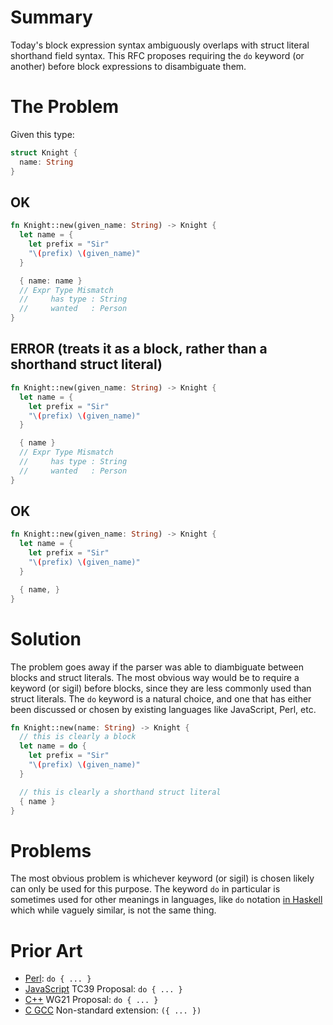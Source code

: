 # Summary
Today's block expression syntax ambiguously overlaps with struct literal shorthand field syntax. This RFC proposes requiring the `do` keyword (or another) before block expressions to disambiguate them.

# The Problem
Given this type:

```rust
struct Knight {
  name: String
}
```

## OK
```rust
fn Knight::new(given_name: String) -> Knight {
  let name = {
    let prefix = "Sir"
    "\(prefix) \(given_name)"
  }

  { name: name }
  // Expr Type Mismatch
  //     has type : String
  //     wanted   : Person
}
```

## ERROR (treats it as a block, rather than a shorthand struct literal)
```rust
fn Knight::new(given_name: String) -> Knight {
  let name = {
    let prefix = "Sir"
    "\(prefix) \(given_name)"
  }

  { name }
  // Expr Type Mismatch
  //     has type : String
  //     wanted   : Person
}
```

## OK
```rust
fn Knight::new(given_name: String) -> Knight {
  let name = {
    let prefix = "Sir"
    "\(prefix) \(given_name)"
  }

  { name, }
}
```

# Solution
The problem goes away if the parser was able to diambiguate between blocks and struct literals. The most obvious way would be to require a keyword (or sigil) before blocks, since they are less commonly used than struct literals. The `do` keyword is a natural choice, and one that has either been discussed or chosen by existing languages like JavaScript, Perl, etc.

```rust
fn Knight::new(name: String) -> Knight {
  // this is clearly a block
  let name = do {
    let prefix = "Sir"
    "\(prefix) \(given_name)"
  }

  // this is clearly a shorthand struct literal
  { name }
}
```

# Problems
The most obvious problem is whichever keyword (or sigil) is chosen likely can only be used for this purpose. The keyword `do` in particular is sometimes used for other meanings in languages, like `do` notation [in Haskell](https://en.wikibooks.org/wiki/Haskell/do_notation) which while vaguely similar, is not the same thing.

# Prior Art

- [Perl](https://perldoc.perl.org/functions/do): `do { ... }`
- [JavaScript](https://github.com/tc39/proposal-do-expressions) TC39 Proposal: `do { ... }`
- [C++](https://www.open-std.org/jtc1/sc22/wg21/docs/papers/2023/p2806r1.html#prior-art) WG21 Proposal: `do { ... }`
- [C GCC](https://gcc.gnu.org/onlinedocs/gcc/Statement-Exprs.html) Non-standard extension: `({ ... })`
